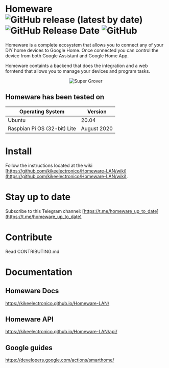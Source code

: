 # Homeware ![GitHub release (latest by date)](https://img.shields.io/github/v/release/kikeelectronico/Homeware-LAN?style=flat-square) ![GitHub Release Date](https://img.shields.io/github/release-date/kikeelectronico/Homeware-LAN?label=Last%20release&style=flat-square) ![GitHub](https://img.shields.io/github/license/kikeelectronico/Homeware-LAN?style=flat-square)
Homeware is a complete ecosystem that allows you to connect any of your DIY home devices to Google Home. Once connected you can control the device from both Google Assistant and Google Home App.

Homeware containts a backend that does the integration and a web forntend that allows you to manage your devices and program tasks.

<center>
<img alt="Super Grover" src="https://github.com/kikeelectronico/homeware/raw/master/images/cloud.png" /></center>

## Homeware has been tested on
 
| Operating System | Version |
|-------|-------|
| Ubuntu | 20.04 |
| Raspbian Pi OS (32-bit) Lite| August 2020 |

# Install

Follow the instructions located at the wiki [https://github.com/kikeelectronico/Homeware-LAN/wiki](https://github.com/kikeelectronico/Homeware-LAN/wiki).

# Stay up to date

Subscribe to this Telegram channel: [https://t.me/homeware_up_to_date](https://t.me/homeware_up_to_date)

# Contribute

Read CONTRIBUTING.md

# Documentation

## Homeware Docs

https://kikeelectronico.github.io/Homeware-LAN/

## Homeware API

https://kikeelectronico.github.io/Homeware-LAN/api/

## Google guides

https://developers.google.com/actions/smarthome/
